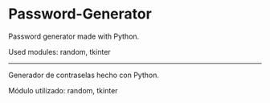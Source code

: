 # Password-Generator

Password generator made with Python.

Used modules: random, tkinter

___________________________

Generador de contraselas hecho con Python.

Módulo utilizado: random, tkinter

